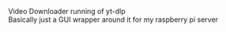 Video Downloader running of yt-dlp <br />
Basically just a GUI wrapper around it for my raspberry pi server <br />



